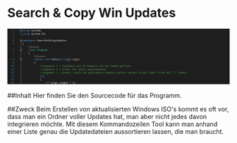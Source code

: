 ﻿# Search & Copy Win Updates
<p align="center">
  <img src="Screenshot.png">
</p>

##Inhalt
Hier finden Sie den Sourcecode für das Programm.

##Zweck
Beim Erstellen von aktualisierten Windows ISO's kommt es oft vor, dass man ein Ordner voller Updates hat, man aber nicht jedes davon integrieren möchte. Mit diesem Kommandozeilen Tool kann man anhand einer Liste genau die Updatedateien aussortieren lassen, die man braucht.